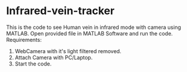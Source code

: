 # Infrared-vein-tracker
This is the code to see Human vein in infrared mode with camera using MATLAB. 
Open provided file in MATLAB Software and run the code.
Requirements:
1) WebCamera with it's light filtered removed.
2) Attach Camera with PC/Laptop.
3) Start the code.
